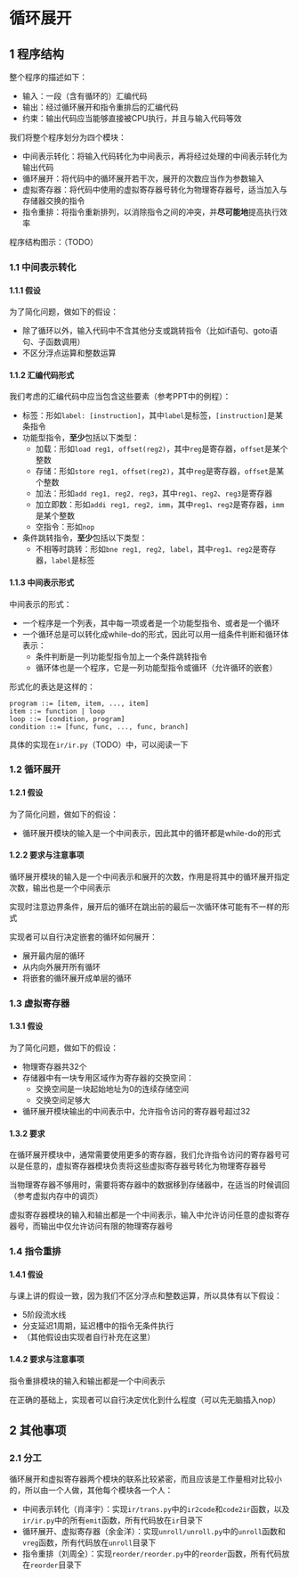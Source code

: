 # 循环展开
## 1 程序结构
整个程序的描述如下：
- 输入：一段（含有循环的）汇编代码
- 输出：经过循环展开和指令重排后的汇编代码
- 约束：输出代码应当能够直接被CPU执行，并且与输入代码等效

我们将整个程序划分为四个模块：
- 中间表示转化：将输入代码转化为中间表示，再将经过处理的中间表示转化为输出代码
- 循环展开：将代码中的循环展开若干次，展开的次数应当作为参数输入
- 虚拟寄存器：将代码中使用的虚拟寄存器号转化为物理寄存器号，适当加入与存储器交换的指令
- 指令重排：将指令重新排列，以消除指令之间的冲突，并**尽可能地**提高执行效率

程序结构图示：（TODO）

### 1.1 中间表示转化
#### 1.1.1 假设
为了简化问题，做如下的假设：
- 除了循环以外，输入代码中不含其他分支或跳转指令（比如if语句、goto语句、子函数调用）
- 不区分浮点运算和整数运算

#### 1.1.2 汇编代码形式
我们考虑的汇编代码中应当包含这些要素（参考PPT中的例程）：
- 标签：形如`label: [instruction]`，其中`label`是标签，`[instruction]`是某条指令
- 功能型指令，**至少**包括以下类型：
    - 加载：形如`load reg1, offset(reg2)`，其中`reg`是寄存器，`offset`是某个整数
    - 存储：形如`store reg1, offset(reg2)`，其中`reg`是寄存器，`offset`是某个整数
    - 加法：形如`add reg1, reg2, reg3`，其中`reg1`、`reg2`、`reg3`是寄存器
    - 加立即数：形如`addi reg1, reg2, imm`，其中`reg1`、`reg2`是寄存器，`imm`是某个整数
    - 空指令：形如`nop`
- 条件跳转指令，**至少**包括以下类型：
    - 不相等时跳转：形如`bne reg1, reg2, label`，其中`reg1`、`reg2`是寄存器，`label`是标签

#### 1.1.3 中间表示形式
中间表示的形式：
- 一个程序是一个列表，其中每一项或者是一个功能型指令、或者是一个循环
- 一个循环总是可以转化成while-do的形式，因此可以用一组条件判断和循环体表示：
    - 条件判断是一列功能型指令加上一个条件跳转指令
    - 循环体也是一个程序，它是一列功能型指令或循环（允许循环的嵌套）

形式化的表达是这样的：
```
program ::= [item, item, ..., item]
item ::= function | loop
loop ::= [condition, program]
condition ::= [func, func, ..., func, branch]
```

具体的实现在`ir/ir.py`（TODO）中，可以阅读一下

### 1.2 循环展开
#### 1.2.1 假设
为了简化问题，做如下的假设：
- 循环展开模块的输入是一个中间表示，因此其中的循环都是while-do的形式

#### 1.2.2 要求与注意事项
循环展开模块的输入是一个中间表示和展开的次数，作用是将其中的循环展开指定次数，输出也是一个中间表示

实现时注意边界条件，展开后的循环在跳出前的最后一次循环体可能有不一样的形式

实现者可以自行决定嵌套的循环如何展开：
- 展开最内层的循环
- 从内向外展开所有循环
- 将嵌套的循环展开成单层的循环

### 1.3 虚拟寄存器
#### 1.3.1 假设
为了简化问题，做如下的假设：
- 物理寄存器共32个
- 存储器中有一块专用区域作为寄存器的交换空间：
    - 交换空间是一块起始地址为0的连续存储空间
    - 交换空间足够大
- 循环展开模块输出的中间表示中，允许指令访问的寄存器号超过32

#### 1.3.2 要求
在循环展开模块中，通常需要使用更多的寄存器，我们允许指令访问的寄存器号可以是任意的，虚拟寄存器模块负责将这些虚拟寄存器号转化为物理寄存器号

当物理寄存器不够用时，需要将寄存器中的数据移到存储器中，在适当的时候调回（参考虚拟内存中的调页）

虚拟寄存器模块的输入和输出都是一个中间表示，输入中允许访问任意的虚拟寄存器号，而输出中仅允许访问有限的物理寄存器号

### 1.4 指令重排
#### 1.4.1 假设
与课上讲的假设一致，因为我们不区分浮点和整数运算，所以具体有以下假设：
- 5阶段流水线
- 分支延迟1周期，延迟槽中的指令无条件执行
- （其他假设由实现者自行补充在这里）

#### 1.4.2 要求与注意事项
指令重排模块的输入和输出都是一个中间表示

在正确的基础上，实现者可以自行决定优化到什么程度（可以先无脑插入nop）

## 2 其他事项
### 2.1 分工
循环展开和虚拟寄存器两个模块的联系比较紧密，而且应该是工作量相对比较小的，所以由一个人做，其他每个模块各一个人：
- 中间表示转化（肖泽宇）：实现`ir/trans.py`中的`ir2code`和`code2ir`函数，以及`ir/ir.py`中的所有`emit`函数，所有代码放在`ir`目录下
- 循环展开、虚拟寄存器（余金洋）：实现`unroll/unroll.py`中的`unroll`函数和`vreg`函数，所有代码放在`unroll`目录下
- 指令重排（刘周全）：实现`reorder/reorder.py`中的`reorder`函数，所有代码放在`reorder`目录下
